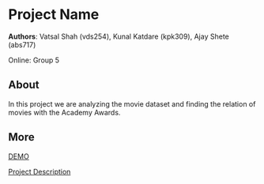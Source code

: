 # Project Name
**Authors**: Vatsal Shah (vds254), Kunal Katdare (kpk309), Ajay Shete (abs717)

Online: Group 5

## About
In this project we are analyzing the movie dataset and finding the relation of movies with the Academy Awards.

## More
[DEMO](index.html)

[Project Description](https://slack-files.com/files-pri-safe/TCMEAQ22G-FEKMPE1DK/box_office_hit_vs_best_picture.pdf?c=1543968270-2a093b5f9c3492f64bdcdd37eefce73479f08b45)
